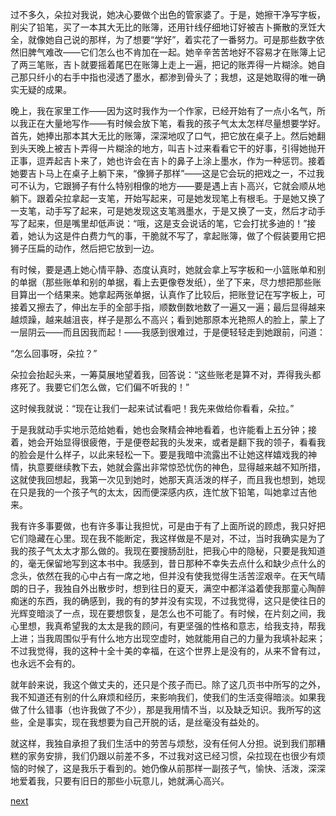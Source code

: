 
过不多久，朵拉对我说，她决心要做个出色的管家婆了。于是，她擦干净写字板，削尖了铅笔，买了一本其大无比的账簿，还用针线仔细地订好被吉卜撕散的烹饪大全，就像她自己说的那样，为了想要“学好”，着实花了一番努力。可是那些数字依然旧脾气难改——它们怎么也不肯加在一起。她辛辛苦苦地好不容易才在账簿上记了两三笔账，吉卜就要摇着尾巴在账簿上走上一遍，把记的账弄得一片糊涂。她自己那只纤小的右手中指也浸透了墨水，都渗到骨头了；我想，这是她取得的唯一确实无疑的成果。

晚上，我在家里工作——因为这时我作为一个作家，已经开始有了一点小名气，所以我正在大量地写作——有时候会放下笔，看我的孩子气太太怎样尽量想要学好。首先，她捧出那本其大无比的账簿，深深地叹了口气，把它放在桌子上。然后她翻到头天晚上被吉卜弄得一片糊涂的地方，叫吉卜过来看看它干的好事，引得她抛开正事，逗弄起吉卜来了，她也许会在吉卜的鼻子上涂上墨水，作为一种惩罚。接着她要吉卜马上在桌子上躺下来，“像狮子那样”——这是它会玩的把戏之一，不过我可不认为，它跟狮子有什么特别相像的地方——要是遇上吉卜高兴，它就会顺从地躺下。跟着朵拉拿起一支笔，开始写起来，可是她发现笔上有根毛。于是她又换了一支笔，动手写了起来，可是她发现这支笔溅墨水，于是又换了一支，然后才动手写了起来，但是嘴里却低声说：“哦，这是支会说话的笔，它会打扰多迪的！”接着，她认为这是件白费力气的事，干脆就不写了，拿起账簿，做了个假装要用它把狮子压扁的动作，然后把它放到一边。

有时候，要是遇上她心情平静、态度认真时，她就会拿上写字板和一小篮账单和别的单据（那些账单和别的单据，看上去更像卷发纸），坐了下来，尽力想把那些账目算出一个结果来。她拿起两张单据，认真作了比较后，把账登记在写字板上，可接着又擦去了，伸出左手的全部手指，顺数倒数地数了一遍又一遍；最后显得越来越烦躁，越来越沮丧，样子是那么不高兴；看到她那原本光艳照人的脸上，蒙上了一层阴云——而且因我而起！——我感到很难过，于是便轻轻走到她跟前，问道：

“怎么回事呀，朵拉？”

朵拉会抬起头来，一筹莫展地望着我，回答说：“这些账老是算不对，弄得我头都疼死了。我要它们怎么做，它们偏不听我的！”

这时候我就说：“现在让我们一起来试试看吧！我先来做给你看看，朵拉。”

于是我就动手实地示范给她看，她也会聚精会神地看着，也许能看上五分钟；接着，她会开始显得很疲倦，于是便卷起我的头发来，或者是翻下我的领子，看看我的脸会是什么样子，以此来轻松一下。要是我暗中流露出不让她这样嬉戏我的神情，执意要继续教下去，她就会露出非常惊恐忧伤的神色，显得越来越不知所措，这就使我回想起，我第一次见到她时，她那天真活泼的样子，而且我也想到，她现在只是我的一个孩子气的太太，因而便深感内疚，连忙放下铅笔，叫她拿过吉他来。

我有许多事要做，也有许多事让我担忧，可是由于有了上面所说的顾虑，我只好把它们隐藏在心里。现在我不能断定，我这样做是不是对，不过，当时我确实是为了我的孩子气太太才那么做的。我现在要搜肠刮肚，把我心中的隐秘，只要是我知道的，毫无保留地写到这本书中。我感到，昔日那种不幸失去点什么和缺少点什么的念头，依然在我的心中占有一席之地，但并没有使我觉得生活苦涩艰辛。在天气晴朗的日子，我独自外出散步时，想到往日的夏天，满空中都洋溢着使我那童心陶醉痴迷的东西，我的确感到，我的有的梦并没有实现，不过我觉得，这只是使往日的光辉变暗淡了一点，现在要想恢复，是怎么也不可能了。有时候，在片刻之间，我心里想，我真希望我的太太是我的顾问，有更坚强的性格和意志，给我支持，帮我上进；当我周围似乎有什么地方出现空虚时，她就能用自己的力量为我填补起来；不过我觉得，我的这种十全十美的幸福，在这个世界上是没有的，从来不曾有过，也永远不会有的。

就年龄来说，我这个做丈夫的，还只是个孩子而已。除了这几页书中所写的之外，我不知道还有别的什么麻烦和经历，来影响我们，使我们的生活变得暗淡。如果我做了什么错事（也许我做了不少），那是我用情不当，以及缺乏知识。我所写的这些，全是事实，现在我想要为自己开脱的话，是丝毫没有益处的。

就这样，我独自承担了我们生活中的劳苦与烦愁，没有任何人分担。说到我们那糟糕的家务安排，我们仍跟以前差不多，不过我对这已经习惯，朵拉现在也很少有烦恼的时候了，这是我乐于看到的。她仍像从前那样一副孩子气，愉快、活泼，深深地爱着我，只要有旧日的那些小玩意儿，她就满心高兴。

[next](page570.md)